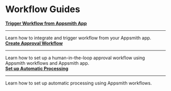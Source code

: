 # Workflow Guides

<div className="containerGridSampleApp">
<div className="containerColumnSampleApp columnGrid column-one">
        <div className="containerCol">
            <a href="/workflows/how-to-guides/trigger-workflow-from-appsmith-app"><strong>Trigger Workflow from Appsmith App</strong></a>
        </div> <hr/>
        <div className="containerDescription">Learn how to integrate and trigger workflow from your Appsmith app.</div>
    </div>
<div className="containerColumnSampleApp columnGrid column-two">
        <div className="containerCol">
            <a href="/workflows/how-to-guides/create-approval-workflow"><strong>Create Approval Workflow</strong></a>
        </div> <hr/>
        <div className="containerDescription">Learn how to set up a human-in-the-loop approval workflow using Appsmith workflows and Appsmith app.</div>
        <div className="containerTutorialLink"></div>
</div>
</div>

<div className="containerGridSampleApp">
    <div className="containerColumnSampleApp columnGrid column-one">
        <div className="containerCol">
           <a href="/workflows/how-to-guides/set-up-automatic-processing"><strong>Set up Automatic Processing</strong></a>
        </div><hr/>
        <div className="containerDescription">Learn how to set up automatic processing using Appsmith workflows.</div>
    </div>
    <div className="columnGrid column-two" style={{margin: "10px"}}>
    
   </div>
</div>